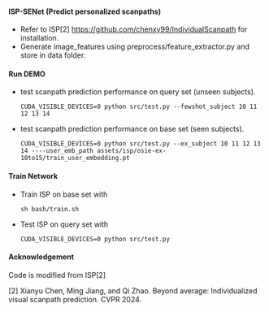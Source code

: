 #### ISP-SENet (Predict personalized scanpaths)
 - Refer to ISP[2] https://github.com/chenxy99/IndividualScanpath for installation.
 - Generate image_features using preprocess/feature_extractor.py and store in data folder.

#### Run DEMO
 - test scanpath prediction performance on query set (unseen subjects).
    ```
    CUDA_VISIBLE_DEVICES=0 python src/test.py --fewshot_subject 10 11 12 13 14
    ```
 - test scanpath prediction performance on base set (seen subjects).
    ```
    CUDA_VISIBLE_DEVICES=0 python src/test.py --ex_subject 10 11 12 13 14 ----user_emb_path assets/isp/osie-ex-10to15/train_user_embedding.pt
    ```

#### Train Network
 - Train ISP on base set with
    ```
    sh bash/train.sh
    ```
  - Test ISP on query set with
    ```
    CUDA_VISIBLE_DEVICES=0 python src/test.py
    ```

#### Acknowledgement
Code is modified from ISP[2]

[2] Xianyu Chen, Ming Jiang, and Qi Zhao. Beyond average: Individualized visual scanpath prediction. CVPR 2024.

